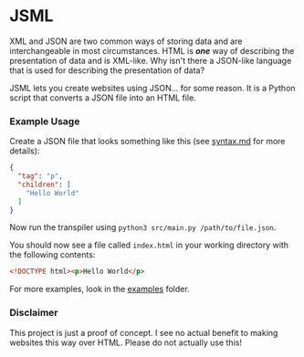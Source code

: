 # JSML

XML and JSON are two common ways of storing data and are interchangeable in most circumstances.
HTML is ***one*** way of describing the presentation of data and is XML-like.
Why isn't there a JSON-like language that is used for describing the presentation of data?

JSML lets you create websites using JSON... for some reason. It is a Python script that converts a JSON file into an
HTML file.

### Example Usage
Create a JSON file that looks something like this (see [syntax.md](docs/syntax.md) for more details):
```json
{
  "tag": "p",
  "children": [
    "Hello World"
  ]
}
```

Now run the transpiler using `python3 src/main.py /path/to/file.json`.

You should now see a file called `index.html` in your working directory with the following contents:
```html
<!DOCTYPE html><p>Hello World</p>
```

For more examples, look in the [examples](examples) folder.

### Disclaimer
This project is just a proof of concept. I see no actual benefit to making websites this way over HTML. Please do not
actually use this!